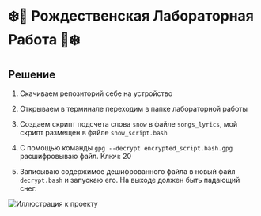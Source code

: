 # :snowflake::christmas_tree: Рождественская Лабораторная Работа  :gift::snowflake:

## Решение

1) Скачиваем репозиторий себе на устройство

2) Открываем в терминале переходим в папке лабораторной работы

3) Создаем скрипт подсчета слова ```snow``` в файле ```songs_lyrics```, мой скрипт размещен в файле ```snow_script.bash```

4) С помощью команды ```gpg --decrypt encrypted_script.bash.gpg``` расшифровываю файл. Ключ: 20

5) Записываю содержимое дешифрованного файла в новый файл ```decrypt.bash``` и запускаю его. На выходе должен быть падающий снег.

![Иллюстрация к проекту](https://github.com/jon/coolproject/raw/master/image/image.png)


